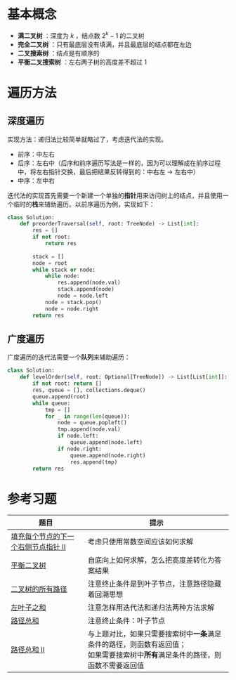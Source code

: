 # 基本概念

* **满二叉树** ：深度为 $k$ ，结点数 $2^k-1$ 的二叉树
* **完全二叉树** ：只有最底层没有填满，并且最底层的结点都在左边
* **二叉搜索树** ：结点是有顺序的
* **平衡二叉搜索树** ：左右两子树的高度差不超过 $1$

# 遍历方法

## 深度遍历

实现方法：递归法比较简单就略过了，考虑迭代法的实现。

* 前序：中左右
* 后序：左右中（后序和前序遍历写法是一样的，因为可以理解成在前序过程中，将左右指针交换，最后把结果反转得到的：中右左 -> 左右中）
* 中序：左中右

迭代法的实现首先需要一个新建一个单独的**指针**用来访问树上的结点，并且使用一个临时的**栈**来辅助遍历。以前序遍历为例，实现如下：

```python
class Solution:
    def preorderTraversal(self, root: TreeNode) -> List[int]:
        res = []
        if not root:
            return res
  
        stack = []
        node = root
        while stack or node:
            while node:
                res.append(node.val)
                stack.append(node)
                node = node.left
            node = stack.pop()
            node = node.right
        return res
```

## 广度遍历

广度遍历的迭代法需要一个**队列**来辅助遍历：

```python
class Solution:
    def levelOrder(self, root: Optional[TreeNode]) -> List[List[int]]:
        if not root: return []
        res, queue = [], collections.deque()
        queue.append(root)
        while queue:
            tmp = []
            for _ in range(len(queue)):
                node = queue.popleft()
                tmp.append(node.val)
                if node.left: 
			        queue.append(node.left)
                if node.right: 
			        queue.append(node.right)
                    res.append(tmp)
        return res
```

# 参考习题

| 题目                                                                                                             | 提示                                                                                                                                               |
| ---------------------------------------------------------------------------------------------------------------- | -------------------------------------------------------------------------------------------------------------------------------------------------- |
| [填充每个节点的下一个右侧节点指针 II](https://leetcode.cn/problems/populating-next-right-pointers-in-each-node-ii/) | 考虑只使用常数空间应该如何求解                                                                                                                     |
| [平衡二叉树](https://leetcode.cn/problems/balanced-binary-tree/)                                                    | 自底向上如何求解，怎么把高度差转化为答案结果                                                                                                       |
| [二叉树的所有路径](https://leetcode.cn/problems/binary-tree-paths/)                                                 | 注意终止条件是到叶子节点，注意路径隐藏着回溯思想                                                                                                   |
| [左叶子之和](https://leetcode.cn/problems/sum-of-left-leaves/)                                                      | 注意怎样用迭代法和递归法两种方法求解                                                                                                               |
| [路径总和](https://leetcode.cn/problems/path-sum/)                                                                  | 注意终止条件：叶子节点                                                                                                                             |
| [路径总和 II](https://leetcode.cn/problems/path-sum-ii/)                                                            | 与上题对比，如果只需要搜索树中**一条**满足条件的路径，则函数有返回值；<br />如果需要搜索树中**所有**满足条件的路径，则函数不需要返回值 |
